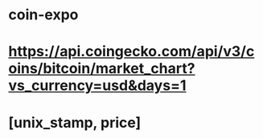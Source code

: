 # coin-expo

# https://api.coingecko.com/api/v3/coins/bitcoin/market_chart?vs_currency=usd&days=1

# [unix_stamp, price]
